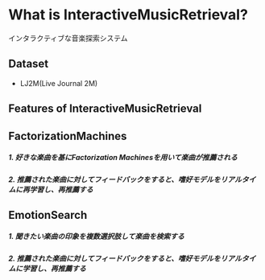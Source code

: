 # What is InteractiveMusicRetrieval?

インタラクティブな音楽探索システム

## Dataset

- LJ2M(Live Journal 2M)

## Features of InteractiveMusicRetrieval

## FactorizationMachines
##### 1. 好きな楽曲を基にFactorization Machinesを用いて楽曲が推薦される

##### 2. 推薦された楽曲に対してフィードバックをすると、嗜好モデルをリアルタイムに再学習し、再推薦する

## EmotionSearch
##### 1. 聞きたい楽曲の印象を複数選択肢して楽曲を検索する

##### 2. 推薦された楽曲に対してフィードバックをすると、嗜好モデルをリアルタイムに学習し、再推薦する
